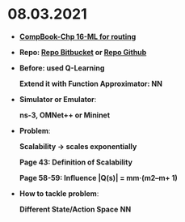# 08.03.2021


- **[CompBook-Chp 16-ML for routing](https://www.youtube.com/watch?v=UvYVwDPdYFY)**


- **Repo: [Repo Bitbucket](https://bitbucket.org/comnets/rl_for_routing/src/master/)
 or [Repo Github](https://github.com/justus-comnets/qr-sdn)**

- **Before: used Q-Learning**

  **Extend it with Function Approximator: NN**

- **Simulator or Emulator**:

  **ns-3, OMNet++ or Mininet**

- **Problem**:

  **Scalability -> scales exponentially**
  
  **Page 43: Definition of Scalability**
  
  **Page 58-59: Influence |Q(s)| = mm·(m2–m+ 1)**

- **How to tackle problem**:

  **Different State/Action Space**
  **NN**
